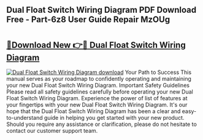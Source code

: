 ## Dual Float Switch Wiring Diagram PDF Download Free - Part-6z8 User Guide Repair MzOUg

# <h2><a href="http://dfiajmz.blite.top/?on=Dual+Float+Switch+Wiring+Diagram">🔗Download New 👉🔴 Dual Float Switch Wiring Diagram</a></h2>

[![Dual Float Switch Wiring Diagram download](https://i.imgur.com/lujVjoI.png)](http://dfiajmz.blite.top/?on=Dual+Float+Switch+Wiring+Diagram)
Your Path to Success This manual serves as your roadmap to confidently operating and maintaining your new Dual Float Switch Wiring Diagram. Important Safety Guidelines Please read all safety guidelines carefully before operating your new Dual Float Switch Wiring Diagram. Experience the power of list of features at your fingertips with your new Dual Float Switch Wiring Diagram. It's our hope that the Dual Float Switch Wiring Diagram has been a clear and easy-to-understand guide in helping you get started with your new product. Should you require any assistance or clarification, please do not hesitate to contact our customer support team.
